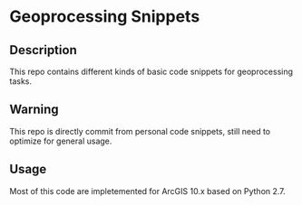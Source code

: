 # Geoprocessing Snippets

## Description
This repo contains different kinds of basic code snippets for geoprocessing tasks.

## Warning
This repo is directly commit from personal code snippets, still need to optimize for general usage.

## Usage
Most of this code are impletemented for ArcGIS 10.x based on Python 2.7.
